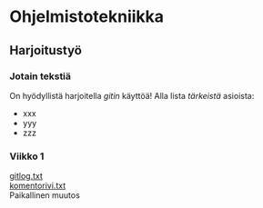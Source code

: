 # Ohjelmistotekniikka
## Harjoitustyö
### Jotain tekstiä
On hyödyllistä harjoitella *gitin* käyttöä!
Alla lista _tärkeistä_ asioista:
* xxx
* yyy
* zzz

### Viikko 1
[gitlog.txt](https://github.com/ramipiik/ot-harjoitustyo/blob/main/laskarit/viikko1/gitlog.txt)    
[komentorivi.txt](https://github.com/ramipiik/ot-harjoitustyo/blob/main/laskarit/viikko1/komentorivi.txt)  
Paikallinen muutos
